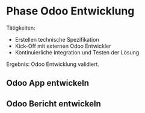 # Phase Odoo Entwicklung

Tätigkeiten:

* Erstellen technische Spezifikation
* Kick-Off mit externen Odoo Entwickler
* Kontinuierliche Integration und Testen der Lösung

Ergebnis: Odoo Entwicklung validiert.

## Odoo App entwickeln

## Odoo Bericht entwickeln
